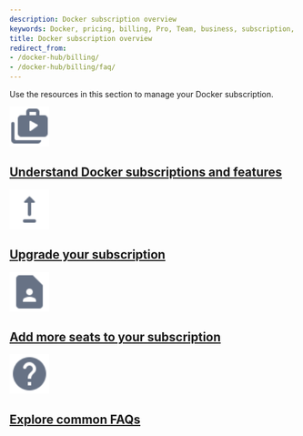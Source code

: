 ```yaml
---
description: Docker subscription overview
keywords: Docker, pricing, billing, Pro, Team, business, subscription, tier, plan
title: Docker subscription overview
redirect_from:
- /docker-hub/billing/
- /docker-hub/billing/faq/
---
```


Use the resources in this section to manage your Docker subscription.

<div class="component-container">
    <!--start row-->
    <div class="row">
      <div class="col-xs-12 col-sm-12 col-md-12 col-lg-4 block">
        <div class="component">
             <div class="component-icon">
                 <a href="/subscription/details/"><img src="/assets/images/subscription.svg" alt="subscription info" width="70" height="70"></a>
             </div>
                 <h2 id="subscription info"><a href="/subscription/details/">Understand Docker subscriptions and features</a></h2>
        </div>
      </div>
     <div class="col-xs-12 col-sm-12 col-md-12 col-lg-4 block">
        <div class="component">
            <div class="component-icon">
                <a href="/subscription/upgrade/"><img src="/assets/images/upgrade.svg" alt="upgrade subscription" width="70" height="70"></a>
            </div>
                <h2 id="upgrade seats"><a href="/subscription/upgrade/">Upgrade your subscription</a></h2>
            </div>
        </div>
  </div>  
    <!--start row-->
    <div class="row">
      <div class="col-xs-12 col-sm-12 col-md-12 col-lg-4 block">
        <div class="component">
             <div class="component-icon">
                 <a href="/subscription/add-seats/"><img src="/assets/images/contact.svg" alt="add seats" width="70" height="70"></a>
                 </div>
                 <h2 id="add seats"><a href="/subscription/add-seats/">Add more seats to your subscription</a></h2>
            </div>
        </div>
     <div class="col-xs-12 col-sm-12 col-md-12 col-lg-4 block">
        <div class="component">
            <div class="component-icon">
                <a href="/subscription/faq/"><img src="/assets/images/help.svg" alt="faqs" width="70" height="70"></a>
            </div>
                <h2 id="faqs"><a href="/subscription/faq">Explore common FAQs</a></h2>
            </div>
        </div>
    </div>
</div>

